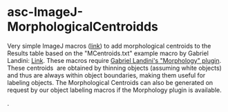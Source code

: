 # asc-ImageJ-MorphologicalCentroidds
<p>Very simple ImageJ macros (<a href="https://github.com/peterjlee/asc-ImageJ-MorphologicalCentroids" Title = "Applied Superconductivity Center Morphological Centers Macro Directory" >link</a>) to add morphological centroids to the Results table based on the &quot;MCentroids.txt&quot; example macro by Gabriel Landini: <a href=http://www.mecourse.com/landinig/software/software.html>Link</a>. These macros require <a href="http://www.mecourse.com/landinig/software/software.html">Gabriel Landini's &quot;Morphology&quot; plugin</a>. These centroids  are obtained by thinning objects (assuming white objects) and thus are always within object boundaries, making them useful for labeling objects. The Morphological Centroids can also be generated on request by our object labeling macros if the Morphology plugin is available.</p>.
